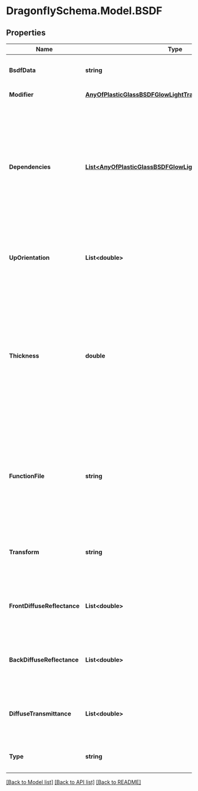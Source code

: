 
# DragonflySchema.Model.BSDF

## Properties

Name | Type | Description | Notes
------------ | ------------- | ------------- | -------------
**BsdfData** | **string** | A string with the contents of the BSDF XML file. | 
**Modifier** | [**AnyOfPlasticGlassBSDFGlowLightTransMetalVoidMirror**](AnyOfPlasticGlassBSDFGlowLightTransMetalVoidMirror.md) | Material modifier. | [optional] 
**Dependencies** | [**List&lt;AnyOfPlasticGlassBSDFGlowLightTransMetalVoidMirror&gt;**](AnyOfPlasticGlassBSDFGlowLightTransMetalVoidMirror.md) | List of modifiers that this modifier depends on. This argument is only useful for defining advanced modifiers where the modifier is defined based on other modifiers. | [optional] 
**UpOrientation** | **List&lt;double&gt;** | Vector as sequence that sets the hemisphere that the BSDF material faces. | [optional] 
**Thickness** | **double** | Optional number to set the thickness of the BSDF material Sign of thickness indicates whether proxied geometry is behind the BSDF surface (when thickness is positive) or in front (when thickness is negative). | [optional] [default to 0D]
**FunctionFile** | **string** | Optional input for function file. Using \&quot;.\&quot; will ensure that BSDF data is written to the root of wherever a given study is run. | [optional] [default to "."]
**Transform** | **string** | Optional transform input to scale the thickness and reorient the up vector. | [optional] 
**FrontDiffuseReflectance** | **List&lt;double&gt;** | Optional additional front diffuse reflectance as sequence of three RGB numbers. | [optional] 
**BackDiffuseReflectance** | **List&lt;double&gt;** | Optional additional back diffuse reflectance as sequence of three RGB numbers. | [optional] 
**DiffuseTransmittance** | **List&lt;double&gt;** | Optional additional diffuse transmittance as sequence of three RGB numbers. | [optional] 
**Type** | **string** |  | [optional] [readonly] [default to "BSDF"]

[[Back to Model list]](../README.md#documentation-for-models)
[[Back to API list]](../README.md#documentation-for-api-endpoints)
[[Back to README]](../README.md)

